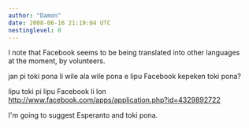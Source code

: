 ```yaml
---
author: "Damon"
date: 2008-06-16 21:19:04 UTC
nestinglevel: 0
---
```

I note that Facebook seems to be being translated into other languages  
at the moment, by volunteers.  
  
jan pi toki pona li wile ala wile pona e lipu Facebook kepeken toki pona?  
  
lipu toki pi lipu Facebook li lon  
http://www.facebook.com/apps/application.php?id=4329892722  
  
I'm going to suggest Esperanto and toki pona.